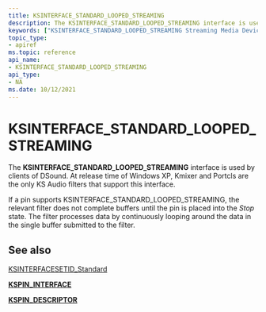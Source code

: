 ```yaml
---
title: KSINTERFACE_STANDARD_LOOPED_STREAMING
description: The KSINTERFACE_STANDARD_LOOPED_STREAMING interface is used by clients of DSound.
keywords: ["KSINTERFACE_STANDARD_LOOPED_STREAMING Streaming Media Devices"]
topic_type:
- apiref
ms.topic: reference
api_name:
- KSINTERFACE_STANDARD_LOOPED_STREAMING
api_type:
- NA
ms.date: 10/12/2021
---
```


# KSINTERFACE_STANDARD_LOOPED_STREAMING

The **KSINTERFACE_STANDARD_LOOPED_STREAMING** interface is used by clients of DSound. At release time of Windows XP, Kmixer and Portcls are the only KS Audio filters that support this interface.

If a pin supports KSINTERFACE_STANDARD_LOOPED_STREAMING, the relevant filter does not complete buffers until the pin is placed into the *Stop* state. The filter processes data by continuously looping around the data in the single buffer submitted to the filter.

## See also

[KSINTERFACESETID_Standard](ksinterfacesetid-standard.md)

[**KSPIN_INTERFACE**](./kspin-interface-structure.md)

[**KSPIN_DESCRIPTOR**](/windows-hardware/drivers/ddi/ks/ns-ks-kspin_descriptor)
